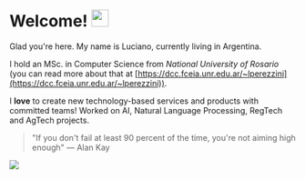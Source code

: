 # Welcome! <img src="https://raw.githubusercontent.com/aemmadi/aemmadi/master/wave.gif" width="30px">

Glad you're here. My name is Luciano, currently living in Argentina.

I hold an MSc. in Computer Science from _National University of Rosario_ (you can read more about that at [https://dcc.fceia.unr.edu.ar/~lperezzini](https://dcc.fceia.unr.edu.ar/~lperezzini)). 

I __love__ to create new technology-based services and products with committed teams! Worked on AI, Natural Language Processing, RegTech and AgTech projects.

> "If you don't fail at least 90 percent of the time, you're not aiming high enough" — Alan Kay

[<img src="https://img.shields.io/badge/LinkedIn-0077B5?style=for-the-badge&logo=linkedin&logoColor=white" />](https://linkedin.com/in/perezzini)
